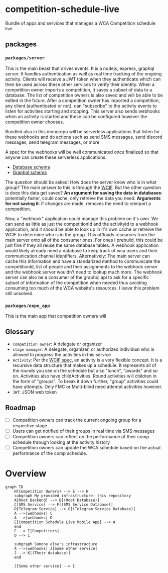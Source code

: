 # competition-schedule-live
Bundle of apps and services that manages a WCA Competition schedule live

## packages

### `packages/server`

This is the main beast that drives events. It is a nodejs, express, graphql server. It handles authentication as well as real time tracking of the ongoing activity. Clients will receive a JWT token when they authenticate which can then be used across these other services to verify their identity. When a competition owner imports a competition, it saves a subset of data to a database. The list of competition owners is also saved and will be able to be edited in the future. After a competition owner has imported a competition, any client (authenticated or not), can "subscribe" to the activity events to listen for activities starting and stopping. This server also sends webhooks when an activity is started and these can be configured however the competition owner chooses.

Bundled also in this monorepo will be serverless applications that listen for these webhooks and do actions such as send SMS messages, send discord messages, send telegram messages, or more

A spec for the webhooks will be well communicated once finalized so that anyone can create these serverless applications.

- [Database schema](./packages/server/prisma/schema.prisma)
- [Graphql schema](./packages/server/graphql/schema)


The question should be asked: How does the server know who is in what group? The main answer to this is through the [WCIF](https://github.com/thewca/wcif/blob/master/specification.md). But the other question is does this data get saved?
**An argument for saving the data in databases**: potentially faster, could cache, only retreive the data you need.
**Arguments for not saving it**: If changes are made, removes the need to reimport a competition.

Now, a "webhook" application could manage this problem on it's own. We can send as little as just the competitionId and the activityId to a webhook application, and it should be able to look up in it's own cache or retreive the WCIF to determine who is in the group. This offloads resources from the main server onto all of the consumer ones. For ones I prebuild, this could be just fine if they all reuse the same database tables. A webhook application would likely already need a database to keep track of wca users and their communication channel identifiers.
Alternatively: The main server can cache this information and have a standarized method to communicate the competitionId, list of people and their assignments to the webhook server and the webhook server wouldn't need to lookup much more. The webhook server can also be a consumer of the graphql api to ask for a specific subset of information of the competition when needed thus avoiding consuming too much of the WCA website's resources.
I leave this problem still unsolved. 

### `packages/expo_app`

This is the main app that competition owners will 

## Glossary

- `competition owner`: A delegate or organizer
- `stage manager`: A delegate, organizer, or authorized individual who is allowed to progress the activities in this service
- `Activity`: Per the [WCIF spec](https://github.com/thewca/wcif/blob/master/specification.md), an activity is a very flexible concept. It is a recursive data structure that makes up a schedule. It represents all of the rounds you see on the schedule but also "lunch", "awards" and so on. Activities also have childActivities. Round activities will children in the form of "groups". To break it down further, "group" activities could have attempts. Only FMC or Multi-blind need attempt activities however.
- `JWT`: JSON web token

## Roadmap

- [ ] Competition owners can track the current ongoing group for a respective stage
- [ ] Users can get notified of their groups in real time via SMS messages
- [ ] Competition owners can reflect on the performance of their comp schedule through looking at the activity history
- [ ] Competition owners can update the WCA schedule based on the actual performance of the comp schedule.

# Overview

```mermaid
graph TD
    H(Competition Owners) --> E --> H
    subgraph My provided infrastructure: this repository
    A[Root Backend] --> B[(Root Database)]
    C[SMS Service] --> F[(SMS Service Database)]
    D[Telegram Service] --> G[(Telegram Service Database)]
    A -->|webhooks| C
    A -->|webhooks| D
    E[Competition Schedule Live Mobile App] --> A
    end
    C --> I[Competitors]
    D --> I
    
    subgraph Somone else's infrastructure
    A -->|webhooks| J[Some other service]
    J --> K[(Their database)]
    end

    J[Some other service] --> I
  ```
